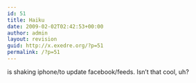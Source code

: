 ```yaml
---
id: 51
title: Haiku
date: 2009-02-02T02:42:53+00:00
author: admin
layout: revision
guid: http://x.exedre.org/?p=51
permalink: /?p=51
---
```

<span class="status_body">is shaking iphone/to update facebook/feeds. Isn&#8217;t that cool, uh?</span>